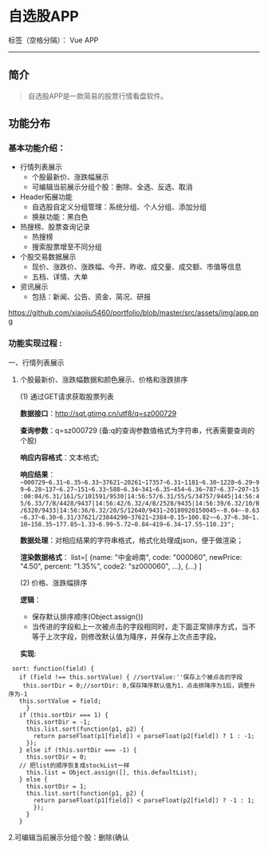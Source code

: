 # 自选股APP

标签（空格分隔）： Vue APP

---

## 简介
> 自选股APP是一款简易的股票行情看盘软件。

## 功能分布
### 基本功能介绍：
   -  行情列表展示
        - 个股最新价、涨跌幅展示
        - 可编辑当前展示分组个股：删除、全选、反选、取消
   - Header拓展功能
        - 自选股自定义分组管理：系统分组、个人分组、添加分组
        - 换肤功能：黑白色
   -  热搜榜、股票查询记录
        - 热搜榜
        - 搜索股票增至不同分组
   -  个股交易数据展示
        - 现价、涨跌价、涨跌幅、今开、昨收、成交量、成交额、市值等信息
        - 五档、详情、大单
   -  资讯展示
        - 包括：新闻、公告、资金、简况、研报 

https://github.com/xiaojiu5460/portfolio/blob/master/src/assets/img/app.png

### 功能实现过程 :
一、行情列表展示
1. 个股最新价、涨跌幅数据和颜色展示、价格和涨跌排序

    (1) 通过GET请求获取股票列表

   **数据接口**：http://sqt.gtimg.cn/utf8/q=sz000729

   **查询参数**：q=sz000729  (备:q的查询参数值格式为字符串，代表需要查询的个股)

   **响应内容格式**：文本格式;

   **响应结果**：
`~000729~6.31~6.35~6.33~37621~20261~17357~6.31~1181~6.30~1228~6.29~99~6.28~137~6.27~151~6.33~588~6.34~341~6.35~454~6.36~787~6.37~207~15:00:04/6.31/161/S/101591/9530|14:56:57/6.31/55/S/34757/9445|14:56:45/6.33/7/B/4428/9437|14:56:42/6.32/4/B/2528/9435|14:56:39/6.32/10/B/6320/9433|14:56:36/6.32/20/S/12640/9431~20180920150045~-0.04~-0.63~6.37~6.30~6.31/37621/23844290~37621~2384~0.15~100.82~~6.37~6.30~1.10~158.35~177.85~1.33~6.99~5.72~0.84~419~6.34~17.55~110.23";`

   **数据处理**：对相应结果的字符串格式，格式化处理成json，便于做渲染；

   **渲染数据格式**：
   list=[
     {name: "中金岭南", code: "000060", newPrice: "4.50", percent: "1.35%", code2: "sz000060", …},
     {...}
    ]


   (2) 价格、涨跌幅排序

   **逻辑**：
    * 保存默认排序顺序(Object.assign())
    * 当传进的字段和上一次被点击的字段相同时，走下面正常排序方式，当不等于上次字段，则修改默认值为降序，并保存上次点击字段。
   
   **实现**:
 ```
  sort: function(field) {
    if (field !== this.sortValue) { //sortValue:''保存上个被点击的字段
     this.sortDir = 0;//sortDir: 0,保存降序默认值为1，点击排降序为1后，调整升序为-1
    this.sortValue = field;
      }
    if (this.sortDir === 1) {
      this.sortDir = -1;
      this.list.sort(function(p1, p2) {
        return parseFloat(p1[field]) < parseFloat(p2[field]) ? 1 : -1;
      });
    } else if (this.sortDir === -1) {
      this.sortDir = 0;
    // 把list的顺序恢复成stockList一样
      this.list = Object.assign([], this.defaultList);
    } else {
      this.sortDir = 1;
      this.list.sort(function(p1, p2) {
        return parseFloat(p1[field]) < parseFloat(p2[field]) ? -1 : 1;
        });
      }
    }
```


   2.可编辑当前展示分组个股：删除(确认
